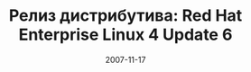 ---
layout: post
title:  "Релиз дистрибутива: Red Hat Enterprise Linux 4 Update 6"
date: 2007-11-17   
---